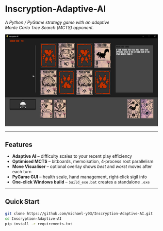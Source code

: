# Inscryption-Adaptive-AI

*A Python / PyGame strategy game with an adaptive Monte Carlo Tree Search (MCTS) opponent.*

![Gameplay GIF](screenshots/image.png)

---

## Features
- **Adaptive AI** – difficulty scales to your recent play efficiency  
- **Optimised MCTS** – bitboards, memoisation, 4‑process root parallelism  
- **Move Visualiser** – optional overlay shows *best* and *worst* moves after each turn  
- **PyGame GUI** – health scale, hand management, right‑click sigil info  
- **One‑click Windows build** – `build_exe.bat` creates a standalone `.exe`

---

## Quick Start

```bash
git clone https://github.com/michael-y03/Inscryption-Adaptive-AI.git
cd Inscryption-Adaptive-AI
pip install -r requirements.txt

